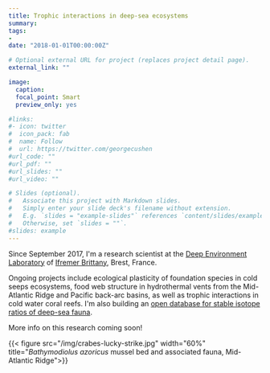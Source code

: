 ```yaml
---
title: Trophic interactions in deep-sea ecosystems
summary:
tags:
-
date: "2018-01-01T00:00:00Z"

# Optional external URL for project (replaces project detail page).
external_link: ""

image:
  caption:
  focal_point: Smart
  preview_only: yes

#links:
#- icon: twitter
#  icon_pack: fab
#  name: Follow
#  url: https://twitter.com/georgecushen
#url_code: ""
#url_pdf: ""
#url_slides: ""
#url_video: ""

# Slides (optional).
#   Associate this project with Markdown slides.
#   Simply enter your slide deck's filename without extension.
#   E.g. `slides = "example-slides"` references `content/slides/example-slides.md`.
#   Otherwise, set `slides = ""`.
#slides: example
---
```

Since September 2017, I'm a research scientist at the [Deep Environment Laboratory](http://wwz.ifremer.fr/deep/) of [Ifremer Brittany](http://wwz.ifremer.fr/en), Brest, France.

Ongoing projects include ecological plasticity of foundation species in cold seeps ecosystems, food web structure in hydrothermal vents from the Mid-Atlantic Ridge and Pacific back-arc basins, as well as trophic interactions in cold water coral reefs. I'm also building an [open database for stable isotope ratios of deep-sea fauna](/deepseabase/).

More info on this research coming soon!

{{< figure src="/img/crabes-lucky-strike.jpg" width="60%" title="*Bathymodiolus azoricus* mussel bed and associated fauna, Mid-Atlantic Ridge">}}
